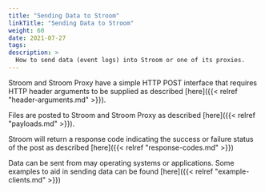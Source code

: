 ```yaml
---
title: "Sending Data to Stroom"
linkTitle: "Sending Data to Stroom"
weight: 60
date: 2021-07-27
tags: 
description: >
  How to send data (event logs) into Stroom or one of its proxies.
---
```


Stroom and Stroom Proxy have a simple HTTP POST interface that requires HTTP header arguments to be supplied as described [here]({{< relref "header-arguments.md" >}}).

Files are posted to Stroom and Stroom Proxy as described [here]({{< relref "payloads.md" >}}).

Stroom will return a response code indicating the success or failure status of the post as described [here]({{< relref "response-codes.md" >}})

Data can be sent from may operating systems or applications.
Some examples to aid in sending data can be found [here]({{< relref "example-clients.md" >}})

